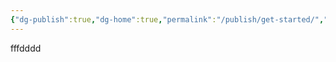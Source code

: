 ```yaml
---
{"dg-publish":true,"dg-home":true,"permalink":"/publish/get-started/","tags":["gardenEntry"],"dgPassFrontmatter":true,"noteIcon":"","updated":"2025-01-13T21:57:17.578+07:00"}
---
```


fffdddd